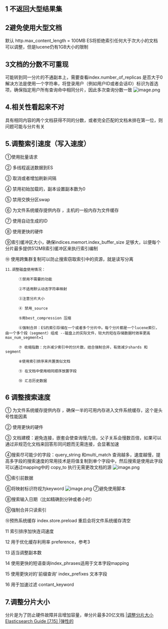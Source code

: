 ## 1 不返回大型结果集
## 2避免使用大型文档
   默认 http.max_content_length = 100MB   ES将拒绝索引任何大于次大小的文档
     可以调整，但是lucene仍有1GB大小的限制
## 3文档的分数不可重现
   可能转到同一分片的不通副本上，需要查看index.number_of_replicas 是否大于0
     解决方法是使用一个字符串，将登录用户（例如用户ID或者会话ID）标识为首选项，确保指定用户所有查询命中相同分片，因此多次查询分数一致
![image.png](https://upload-images.jianshu.io/upload_images/15294843-4eea7bebcb65e6d8.png?imageMogr2/auto-orient/strip%7CimageView2/2/w/1240)
## 4.相关性看起来不对
具有相同内容的两个文档获得不同的分数，或者完全匹配的文档未排在第一位，则问题可能与分片有关
## 5.调整索引速度（写入速度）

   ①使用批量请求 
   
   ② 多线程返送数据到ES 
   
   ③ 取消或者增加刷新间隔 
   
   ④ 禁用初始加载的，副本设置副本数为0 
   
   ⑤ 禁用交换分区swap 
   
   ⑥ 为文件系统缓存提供内存 ，主机的一般内存为文件缓存 
   
   ⑦ 使用自动生成的ID
   
   ⑧ 使用更快的硬件
   
   ⑨索引缓冲区大小，确保indices.memort.index_buffer_size 足够大，以便每个分片最多提供512MB索引缓冲区来执行索引编制
   
   ⑩ 使用跨集群复制可以防止搜索窃取索引中的资源，就是读写分离
    
    11.调整磁盘使用情况：
    
          ①禁用不需要的功能
          
          ②不适用默认动态字符串映射
          
          ③注意分片大小
          
          ④ 禁用_source
          
          ⑤用best_compression 压缩
          
          ⑥强制合并：ES的索引存储在一个或者多个分片中。每个分片都是一个lucene索引，由一个多个段（segment）组成 --磁盘上的实际文件，较大的短在存储数据时效率更高  max_num_segment=1
          
          ⑦ 收缩指数：允许减少索引中的分片数，结合强制合并，有效减少shards 和segment
         
          ⑧使用索引排序来共置类似文档
        
          ⑨ 在文档中使用相同顺序放置字段
        
          ⑩ 汇总历史数据
        
## 6 调整搜索速度
   ① 为文件系统缓存提供内存 ，确保一半的可用内存进入文件系统缓存，这个是头号性能因素
   
   ② 使用更快的硬件
   
   ③ 文档建模：避免连接，嵌套会使查询慢几倍，父子关系会慢数百倍，如果可以通过非规范化文档来回答形同问题而无需连接，会显著加速
   
   ④搜索尽可能少的字段：query_string 和multi_match 查询越多，速度越慢，提高多字段的搜索速度的常用技术是将值复制到单个字段中，然后搜索是使用此字段  可以通过mapping中的 copy_to 执行无需更改文档的源
 ![image.png](https://upload-images.jianshu.io/upload_images/15294843-68d5cf9d24ac52c7.png?imageMogr2/auto-orient/strip%7CimageView2/2/w/1240)
 
   ⑤索引前数据
   
   ⑥将映射标识符视为keyword
![image.png](https://upload-images.jianshu.io/upload_images/15294843-a1dbe52f1bdb00bc.png?imageMogr2/auto-orient/strip%7CimageView2/2/w/1240)
   ⑦避免使用脚本
   
   ⑧搜索输入日期（比如精确到分钟或者小时）
   
   
   ⑨强制合并只读索引
   
   ⑩预热系统缓存 index.store.preload  重启会将文件系统缓存清空
   
   11 索引排序加快连词速度
   
   12 用于优化缓存利用率 preference，参考3
   
   13 适当调整副本数
   
   14  使用更快的短语查询index_phrases适用于文本字段mapping
   
   15 使用更快对的'前缀查询'  index_prefixes 文本字段
   
   16 用于加速过滤 contant_keyword
   
## 7.调整分片大小
分片是为了防止硬件故障并且增加容量，单分片最多20亿文档
[|调整分片大小Elasticsearch Guide [7.15] |弹性的](https://www.elastic.co/guide/en/elasticsearch/reference/7.15/size-your-shards.html)
